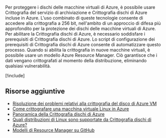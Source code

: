 Per proteggere i dischi delle macchine virtuali di Azure, è possibile usare Crittografia del servizio di archiviazione e Crittografia dischi di Azure incluse in Azure. L'uso combinato di queste tecnologie consente di accedere alla crittografia a 256 bit, nell'ambito di un approccio di difesa più approfondito per la protezione dei dischi delle macchine virtuali di Azure. Per abilitare la Crittografia dischi di Azure, è necessario soddisfare i prerequisiti di Crittografia dischi di Azure. Lo script di configurazione dei prerequisiti di Crittografia dischi di Azure consente di automatizzare questo processo. Quando si abilita la crittografia in nuove macchine virtuali, è possibile usare un modello Azure Resource Manager. Ciò garantisce che i dati vengano crittografati al momento della distribuzione, eliminando qualsiasi vulnerabilità.

<!-- Cleanup sandbox -->
[!include[](../../../includes/azure-sandbox-cleanup.md)]

## <a name="additional-resources"></a>Risorse aggiuntive

- [Risoluzione dei problemi relativi alla crittografia del disco di Azure VM](https://docs.microsoft.com/azure/security/azure-security-disk-encryption-tsg)
- [Come crittografare una macchina virtuale Linux in Azure](https://docs.microsoft.com/azure/virtual-machines/linux/encrypt-disks)
- [Panoramica della Crittografia dischi di Azure](https://docs.microsoft.com/azure/security/azure-security-disk-encryption-overview)
- [Quali distribuzioni di Linux sono supportate da Crittografia dischi di Azure?](https://docs.microsoft.com/en-us/azure/security/azure-security-disk-encryption-faq#bkmk_LinuxOSSupport)
- [Modelli di Resource Manager su GitHub](https://github.com/Azure/azure-quickstart-templates)